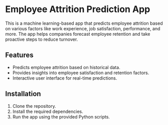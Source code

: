 # Employee Attrition Prediction App

This is a machine learning-based app that predicts employee attrition based on various factors like work experience, job satisfaction, performance, and more. The app helps companies forecast employee retention and take proactive steps to reduce turnover.

## Features
- Predicts employee attrition based on historical data.
- Provides insights into employee satisfaction and retention factors.
- Interactive user interface for real-time predictions.

## Installation
1. Clone the repository.
2. Install the required dependencies.
3. Run the app using the provided Python scripts.
